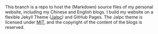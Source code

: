 This branch is a repo to host the (Markdown) source files of my personal website, including my Chinese and English blogs. I build my website on a flexible Jekyll Theme ([Jalpc](https://jarrekk.github.io/Jalpc/)) and GitHub Pages. The Jalpc theme is licensed under [MIT](https://opensource.org/licenses/mit-license.php), and the copyright of the content of the blogs is reserved.
